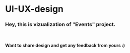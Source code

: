 # UI-UX-design

<h3>Hey, this is vizualization of "Events" project.</h3> 
</br>
</br>
<b>Want to share design and get any feedback from yours :)</b>
